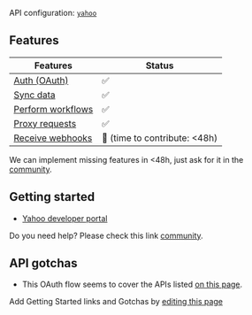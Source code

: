 API configuration: [`yahoo`](https://terapi.dev/providers.yaml)

## Features

| Features | Status |
| - | - |
| [Auth (OAuth)](/integrate/guides/authorize-an-api) | ✅ |
| [Sync data](/integrate/guides/sync-data-from-an-api) | ✅ |
| [Perform workflows](/integrate/guides/perform-workflows-with-an-api) | ✅ |
| [Proxy requests](/integrate/guides/proxy-requests-to-an-api) | ✅ |
| [Receive webhooks](/integrate/guides/receive-webhooks-from-an-api) | 🚫 (time to contribute: &lt;48h) |

We can implement missing features in &lt;48h, just ask for it in the [community](https://terapi.dev/slack).

## Getting started

-   [Yahoo developer portal](https://developer.yahoo.com/)

Do you need help? Please check this link [community](https://terapi.dev/slack).

## API gotchas

-   This OAuth flow seems to cover the APIs listed [on this page](https://developer.yahoo.com/api).

Add Getting Started links and Gotchas by [editing this page](https://github.com/terapihq/terapi/tree/master/docs-v2/integrations/all/yahoo.mdx)